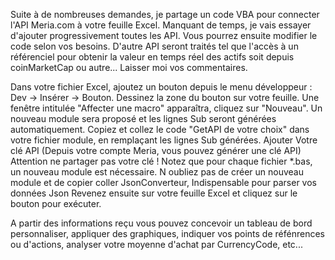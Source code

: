 Suite à de nombreuses demandes, je partage un code VBA pour connecter l'API Meria.com à votre feuille Excel. 
Manquant de temps, je vais essayer d'ajouter progressivement toutes les API. 
Vous pourrez ensuite modifier le code selon vos besoins.
D'autre API seront traités tel que l'accès à un référenciel pour obtenir la valeur en temps réel des actifs soit depuis coinMarketCap ou autre...
Laisser moi vos commentaires.

Dans votre fichier Excel, 
ajoutez un bouton depuis le menu développeur : Dev → Insérer → Bouton. 
Dessinez la zone du bouton sur votre feuille. Une fenêtre intitulée "Affecter une macro" apparaîtra, 
cliquez sur "Nouveau". Un nouveau module sera proposé et les lignes Sub seront générées automatiquement. 
Copiez et collez le code  "GetAPI de votre choix" dans votre fichier module, en remplaçant les lignes Sub générées. 
Ajouter Votre clé API (Depuis votre compte Meria, vous pouvez générer une clé API) Attention ne partager pas votre clé !
Notez que pour chaque fichier *.bas, un nouveau module est nécessaire.
N oubliez pas de créer un nouveau module et de copier coller JsonConverteur, Indispensable pour parser vos données Json
Revenez ensuite sur votre feuille Excel et cliquez sur le bouton pour exécuter.

A partir des informations reçu vous pouvez concevoir un tableau de bord personnaliser, appliquer des graphiques, indiquer vos points de réfénrences ou d'actions, analyser votre moyenne d'achat par CurrencyCode, etc...
